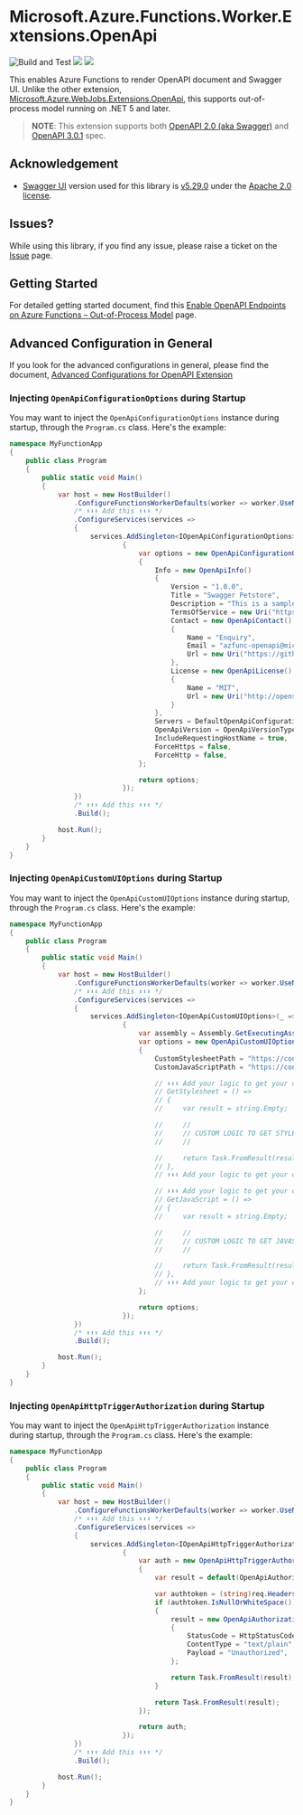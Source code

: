 # Microsoft.Azure.Functions.Worker.Extensions.OpenApi #

![Build and Test](https://github.com/Azure/azure-functions-openapi-extension/workflows/Build%20and%20Test/badge.svg) [![](https://img.shields.io/nuget/dt/Microsoft.Azure.Functions.Worker.Extensions.OpenApi.svg)](https://www.nuget.org/packages/Microsoft.Azure.Functions.Worker.Extensions.OpenApi/) [![](https://img.shields.io/nuget/v/Microsoft.Azure.Functions.Worker.Extensions.OpenApi.svg)](https://www.nuget.org/packages/Microsoft.Azure.Functions.Worker.Extensions.OpenApi/)

This enables Azure Functions to render OpenAPI document and Swagger UI. Unlike the other extension, [Microsoft.Azure.WebJobs.Extensions.OpenApi](./openapi-in-proc.md), this supports out-of-process model running on .NET 5 and later.

> **NOTE**: This extension supports both [OpenAPI 2.0 (aka Swagger)](https://github.com/OAI/OpenAPI-Specification/blob/master/versions/2.0.md) and [OpenAPI 3.0.1](https://github.com/OAI/OpenAPI-Specification/blob/master/versions/3.0.1.md) spec.


## Acknowledgement ##

* [Swagger UI](https://github.com/swagger-api/swagger-ui) version used for this library is [v5.29.0](https://github.com/swagger-api/swagger-ui/releases/tag/v5.29.0) under the [Apache 2.0 license](https://opensource.org/licenses/Apache-2.0).


## Issues? ##

While using this library, if you find any issue, please raise a ticket on the [Issue](https://github.com/Azure/azure-functions-openapi-extension/issues) page.


## Getting Started ##

For detailed getting started document, find this [Enable OpenAPI Endpoints on Azure Functions &ndash; Out-of-Process Model](enable-open-api-endpoints-out-of-proc.md) page.


## Advanced Configuration in General ##

If you look for the advanced configurations in general, please find the document, [Advanced Configurations for OpenAPI Extension](./openapi.md)


### Injecting `OpenApiConfigurationOptions` during Startup ###

You may want to inject the `OpenApiConfigurationOptions` instance during startup, through the `Program.cs` class. Here's the example:

```csharp
namespace MyFunctionApp
{
    public class Program
    {
        public static void Main()
        {
            var host = new HostBuilder()
                .ConfigureFunctionsWorkerDefaults(worker => worker.UseNewtonsoftJson())
                /* ⬇️⬇️⬇️ Add this ⬇️⬇️⬇️ */
                .ConfigureServices(services =>
                {
                    services.AddSingleton<IOpenApiConfigurationOptions>(_ =>
                            {
                                var options = new OpenApiConfigurationOptions()
                                {
                                    Info = new OpenApiInfo()
                                    {
                                        Version = "1.0.0",
                                        Title = "Swagger Petstore",
                                        Description = "This is a sample server Petstore API designed by [http://swagger.io](http://swagger.io).",
                                        TermsOfService = new Uri("https://github.com/Azure/azure-functions-openapi-extension"),
                                        Contact = new OpenApiContact()
                                        {
                                            Name = "Enquiry",
                                            Email = "azfunc-openapi@microsoft.com",
                                            Url = new Uri("https://github.com/Azure/azure-functions-openapi-extension/issues"),
                                        },
                                        License = new OpenApiLicense()
                                        {
                                            Name = "MIT",
                                            Url = new Uri("http://opensource.org/licenses/MIT"),
                                        }
                                    },
                                    Servers = DefaultOpenApiConfigurationOptions.GetHostNames(),
                                    OpenApiVersion = OpenApiVersionType.V2,
                                    IncludeRequestingHostName = true,
                                    ForceHttps = false,
                                    ForceHttp = false,
                                };

                                return options;
                            });
                })
                /* ⬆️⬆️⬆️ Add this ⬆️⬆️⬆️ */
                .Build();

            host.Run();
        }
    }
}
```


### Injecting `OpenApiCustomUIOptions` during Startup ###

You may want to inject the `OpenApiCustomUIOptions` instance during startup, through the `Program.cs` class. Here's the example:

```csharp
namespace MyFunctionApp
{
    public class Program
    {
        public static void Main()
        {
            var host = new HostBuilder()
                .ConfigureFunctionsWorkerDefaults(worker => worker.UseNewtonsoftJson())
                /* ⬇️⬇️⬇️ Add this ⬇️⬇️⬇️ */
                .ConfigureServices(services =>
                {
                    services.AddSingleton<IOpenApiCustomUIOptions>(_ =>
                            {
                                var assembly = Assembly.GetExecutingAssembly();
                                var options = new OpenApiCustomUIOptions(assembly)
                                {
                                    CustomStylesheetPath = "https://contoso.com/dist/my-custom.css",
                                    CustomJavaScriptPath = "https://contoso.com/dist/my-custom.js",

                                    // ⬇️⬇️⬇️ Add your logic to get your custom stylesheet ⬇️⬇️⬇️
                                    // GetStylesheet = () =>
                                    // {
                                    //     var result = string.Empty;

                                    //     //
                                    //     // CUSTOM LOGIC TO GET STYLESHEET
                                    //     //

                                    //     return Task.FromResult(result);
                                    // },
                                    // ⬆️⬆️⬆️ Add your logic to get your custom stylesheet ⬆️⬆️⬆️

                                    // ⬇️⬇️⬇️ Add your logic to get your custom JavaScript ⬇️⬇️⬇️
                                    // GetJavaScript = () =>
                                    // {
                                    //     var result = string.Empty;

                                    //     //
                                    //     // CUSTOM LOGIC TO GET JAVASCRIPT
                                    //     //

                                    //     return Task.FromResult(result);
                                    // },
                                    // ⬆️⬆️⬆️ Add your logic to get your custom JavaScript ⬆️⬆️⬆️
                                };

                                return options;
                            });
                })
                /* ⬆️⬆️⬆️ Add this ⬆️⬆️⬆️ */
                .Build();

            host.Run();
        }
    }
}
```


### Injecting `OpenApiHttpTriggerAuthorization` during Startup ###

You may want to inject the `OpenApiHttpTriggerAuthorization` instance during startup, through the `Program.cs` class. Here's the example:

```csharp
namespace MyFunctionApp
{
    public class Program
    {
        public static void Main()
        {
            var host = new HostBuilder()
                .ConfigureFunctionsWorkerDefaults(worker => worker.UseNewtonsoftJson())
                /* ⬇️⬇️⬇️ Add this ⬇️⬇️⬇️ */
                .ConfigureServices(services =>
                {
                    services.AddSingleton<IOpenApiHttpTriggerAuthorization>(_ =>
                            {
                                var auth = new OpenApiHttpTriggerAuthorization(req =>
                                {
                                    var result = default(OpenApiAuthorizationResult);

                                    var authtoken = (string)req.Headers["Authorization"];
                                    if (authtoken.IsNullOrWhiteSpace())
                                    {
                                        result = new OpenApiAuthorizationResult()
                                        {
                                            StatusCode = HttpStatusCode.Unauthorized,
                                            ContentType = "text/plain",
                                            Payload = "Unauthorized",
                                        };

                                        return Task.FromResult(result);
                                    }

                                    return Task.FromResult(result);
                                });

                                return auth;
                            });
                })
                /* ⬆️⬆️⬆️ Add this ⬆️⬆️⬆️ */
                .Build();

            host.Run();
        }
    }
}
```


